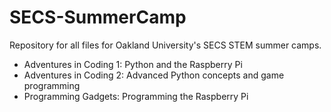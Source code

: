 # SECS-SummerCamp

Repository for all files for Oakland University's SECS STEM summer camps. 

* Adventures in Coding 1: Python and the Raspberry Pi
* Adventures in Coding 2: Advanced Python concepts and game programming
* Programming Gadgets: Programming the Raspberry Pi
